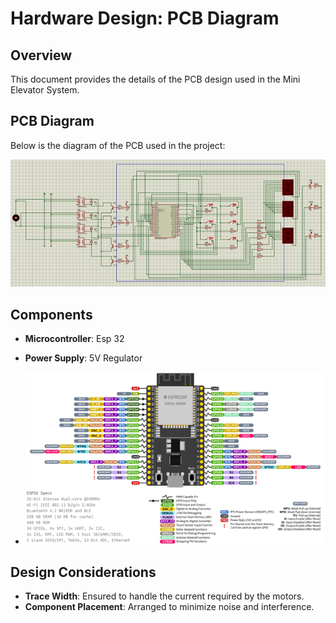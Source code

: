 
# Hardware Design: PCB Diagram

## Overview
This document provides the details of the PCB design used in the Mini Elevator System.

## PCB Diagram
Below is the diagram of the PCB used in the project:

![PCB Diagram](../hardware/pcb_diagram.png)

## Components
- **Microcontroller**: Esp 32 
- **Power Supply**: 5V Regulator

- ![ESP32](../hardware/esp32.png)

## Design Considerations
- **Trace Width**: Ensured to handle the current required by the motors.
- **Component Placement**: Arranged to minimize noise and interference.

